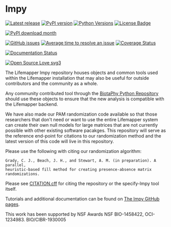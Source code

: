 # lmpy

[![Latest release](https://img.shields.io/github/release/lifemapper/lmpy.svg)](
https://github.com/specifysystems/lmpy/releases/latest)
[![PyPI version](https://badge.fury.io/py/specify-lmpy.svg)](
https://badge.fury.io/py/specify-lmpy)
[![Python Versions](https://img.shields.io/pypi/pyversions/specify-lmpy)](
https://img.shields.io/pypi/pyversions/specify-lmpy)
[![License Badge](https://img.shields.io/github/license/lifemapper/lmpy.svg)](
https://github.com/specifysystems/lmpy/blob/master/LICENSE)

[![PyPI download month](https://img.shields.io/pypi/dm/specify-lmpy.svg)](
https://pypi.python.org/pypi/specify-lmpy/)

[![GitHub issues](https://badgen.net/github/issues/specifysystems/lmpy/)](
https://GitHub.com/specifysystems/lmpy/issues/)
[![Average time to resolve an issue](
http://isitmaintained.com/badge/resolution/specifysystems/lmpy.svg)](
http://isitmaintained.com/project/specifysystems/lmpy "Average time to resolve an issue")
[![Coverage Status](
https://coveralls.io/repos/github/specifysystems/lmpy/badge.svg?branch=main)](
https://coveralls.io/github/specifysystems/lmpy?branch=main)

[![Documentation Status](https://readthedocs.org/projects/specify-lmpy/badge/?version=latest)](http://specify-lmpy.readthedocs.io/?badge=latest)

[![Open Source Love svg3](https://badges.frapsoft.com/os/v3/open-source.svg?v=103)](https://github.com/ellerbrock/open-source-badges/)

The Lifemapper lmpy repository houses objects and common tools used within the
Lifemapper installation that may also be useful for outside contributors and
the community as a whole.

Any community contributed tool through the
[BiotaPhy Python Repository](https://github.com/biotaphy/BiotaPhyPy/) should
use these objects to ensure that the new analysis is compatible with the
Lifemapper backend.

We have also made our PAM randomization code available so that those
researchers that don't need or want to use the entire Lifemapper system can
create their own null models for large matrices that are not currently possible
with other existing software pacakges.  This repository will serve as the
reference end-point for citations to our randomization method and the latest
version of this code will live in this repository.

Please use the following with citing our randomization algorithm:

    Grady, C. J., Beach, J. H., and Stewart, A. M. (in preparation). A parallel,
    heuristic-based fill method for creating presence-absence matrix randomizations.

Please see [CITATION.cff](./CITATION.cff) for citing the repository or the
specify-lmpy tool itself.

Tutorials and additional documentation can be found on
[The lmpy GitHub pages](https://specifysystems.github.io/lmpy/).

This work has been supported by NSF  Awards NSF BIO-1458422, OCI-1234983. BIO/CIBR-1930005
